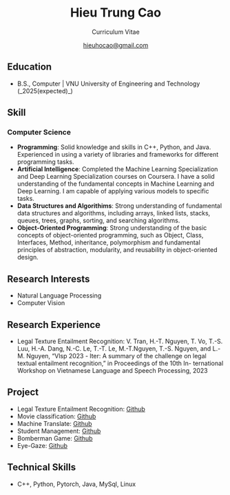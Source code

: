 <div align="Center">

<h1>Hieu Trung Cao</h1>

Curriculum Vitae

hieuhocao@gmail.com
</div>

<div align="Left">

<h2>Education</h2>
    <ul>
        <li>B.S., Computer  | VNU University of Engineering and Technology (_2025(expected)_) </li>
    </ul>	 			        		

<h2>Skill</h2>
    <h3>Computer Science</h3>
        <ul>
            <li><b>Programming</b>: Solid knowledge and skills in C++, Python, and Java. Experienced in using a variety of libraries and frameworks for different programming tasks.</li>
            <li><b>Artificial Intelligence</b>: Completed the Machine Learning Specialization and Deep Learning Specialization courses on Coursera. I have a solid understanding of the fundamental concepts in Machine Learning and Deep Learning. I am capable of applying various models to specific tasks.</li>
            <li><b>Data Structures and Algorithims</b>: Strong understanding of fundamental data structures and algorithms, including arrays, linked lists, stacks, queues, trees, graphs, sorting, and searching algorithms.</li>
            <li><b>Object-Oriented Programming</b>: Strong understanding of the basic concepts of object-oriented programming, such as Object, Class, Interfaces, Method, inheritance, polymorphism and fundamental principles of abstraction, modularity, and reusability in object-oriented design.</li>
        </ul>

<h2>Research Interests</h2>
    <ul>
        <li>Natural Language Processing</li>
        <li>Computer Vision</li>
    </ul>

<h2>Research Experience</h2>
    <ul>
        <li>Legal Texture Entailment Recognition: V. Tran, H.-T. Nguyen, T. Vo, T.-S. Luu, H.-A. Dang, N.-C. Le, T.-T. Le, M.-T.Nguyen, T.-S. Nguyen, and L.-M. Nguyen, “Vlsp 2023 - lter: A summary of the challenge on legal textual entailment recognition,” in Proceedings of the 10th In- ternational Workshop on Vietnamese Language and Speech Processing, 2023</li>
    </ul>

<h2> Project </h2>
    <ul>
        <li>Legal Texture Entailment Recognition: <a href="https://github.com/HieuTrungCao/Legal_Textual_Entailment_Recognition/">Github</a></li>
        <li>Movie classification: <a href="https://github.com/HieuTrungCao/Classification_Movie/">Github</a></li>
        <li>Machine Translate: <a href="https://github.com/HieuTrungCao/Translation_Machine_La_Vi/">Github</a></li>
        <li>Student Management: <a href="https://github.com/HieuTrungCao/StudentManager/">Github</a></li>
        <li>Bomberman Game: <a href="https://github.com/HieuTrungCao/Nhom1_INT2204_45/">Github</a></li>
        <li>Eye-Gaze: <a href="https://github.com/HieuTrungCao/eye-gaze/">Github</a></li>
    </ul>

<h2>Technical Skills</h2> 
    <ul>
        <li>C++, Python, Pytorch, Java, MySql, Linux</li>
    </ul>
</div>